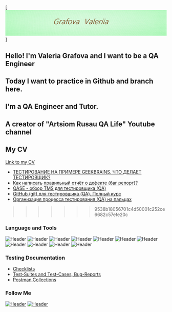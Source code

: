 [![Header](https://github.com/Grafovaleri/Grafovaleri/blob/da87bb78211d03d94268462c75a051d2578e409a/assets/1611831579_47-p-bledno-zelenii-fon-48.jpg)]
## Hello! I'm Valeria Grafova and I want to be a QA Engineer 
## Today I want to practice in Github and branch here.

## I'm a QA Engineer and Tutor. 
## A creator of "Artsiom Rusau QA Life" Youtube channel 
## My CV
[Link to my CV](https://drive.google.com/file/d/1HaeXlUL-Wttj7Vw5niHmE1ggbuYMVVBs/view?usp=sharing/)


<!-- YOUTUBE:START -->
- [ТЕСТИРОВАНИЕ НА ПРИМЕРЕ GEEKBRAINS. ЧТО ДЕЛАЕТ ТЕСТИРОВЩИК?](https://www.youtube.com/watch?v=TF_MEwZx_u0)
- [Как написать правильный  отчёт о дефекте &lpar;баг репорт&rpar;?](https://www.youtube.com/watch?v=faWdtll7KNc)
- [QASE - обзор TMS для тестировщика &lpar;QA&rpar;](https://www.youtube.com/watch?v=Cj6jHmsnWiU)
- [GitHub &lpar;git&rpar; для тестировщика &lpar;QA&rpar;. Полный курс](https://www.youtube.com/watch?v=GviyJKK6yD8)
- [Организация процесса тестирования &lpar;QA&rpar; на пальцах](https://www.youtube.com/watch?v=LoQUf0UREZ0)
<!-- YOUTUBE:END -->
>>>>>>> 9538b18056701c4d50001c252ce6682c57efe20c

### Language and Tools
![Header](https://img.shields.io/badge/Jira-090909?style=for-the-badge&logo=jira&logoColor=136be1)
![Header](https://img.shields.io/badge/Postman-090909?style=for-the-badge&logo=postman&logoColor=f76935)
![Header](https://img.shields.io/badge/Swagger-090909?style=for-the-badge&logo=swagger&logoColor=7ede2b)
![Header](https://img.shields.io/badge/Github-090909?style=for-the-badge&logo=github&logoColor=8cc4d7)
![Header](https://img.shields.io/badge/AzureDevops-090909?style=for-the-badge&logo=azuredevops&logoColor=0074d0)
![Header](https://img.shields.io/badge/MySQL-090909?style=for-the-badge&logo=mysql&logoColor=00618a)
![Header](https://img.shields.io/badge/DevTools-090909?style=for-the-badge&logo=googlechrome&logoColor=2674f2)
![Header](https://img.shields.io/badge/AndroidStudio-090909?style=for-the-badge&logo=androidstudio&logoColor=3ad07d)
![Header](https://img.shields.io/badge/TestRail-090909?style=for-the-badge&logo=&logoColor=71b556)
![Header](https://img.shields.io/badge/Fiddler-090909?style=for-the-badge&logo=fiddler&logoColor=8cc4d7)
![Header](https://img.shields.io/badge/CharlesProxy-090909?style=for-the-badge&logo=charlesproxy&logoColor=8cc4d7)

### Testing Documentation

- [Checklists](https://github.com/Grafovaleri/Test-documentation/blob/db1fb8a1ba54fe04b2d586613956bb25aa8d29e1/%D1%87%D0%B5%D0%BA-%D0%BB%D0%B8%D1%81%D1%82%20%D0%BD%D0%B0%20%D0%B3%D0%BB%D0%B0%D0%B2%D0%BD%D1%83%D1%8E%20%D1%81%D1%82%D1%80%D0%B0%D0%BD%D0%B8%D1%86%D1%83%20demo.guru99.com.xlsx)
- [Test-Suites and Test-Cases, Bug-Reports](https://github.com/Grafovaleri/Test-documentation/blob/db1fb8a1ba54fe04b2d586613956bb25aa8d29e1/%D0%A7%D0%B5%D0%BA-%D0%BB%D0%B8%D1%81%D1%82,%20%D1%82%D0%B5%D1%81%D1%82-%D0%BA%D0%B5%D0%B9%D1%81%D1%8B%20%D0%B8%20%D0%BE%D1%82%D1%87%D0%B5%D1%82%D1%8B%20%D0%BE%20%D0%B4%D0%B5%D1%84%D0%B5%D0%BA%D1%82%D0%B5%20https___aliexpress.com_%20(1).xlsx)
- [Postman Collections](https://www.postman.com/security-cosmologist-96724871/workspace/my-workspace/collection/23804976-0ed6813f-4a51-4b3c-a4eb-32306a1127da?action=share&creator=23804976)

### Follow Me
[![Header](https://img.shields.io/badge/Instagram-090909?style=for-the-badge&logo=instagram&logoColor=9939a3)](https://www.instagram.com/grafovaleri/)
[![Header](https://img.shields.io/badge/Telegram-090909?style=for-the-badge&logo=telegram&logoColor=31a5db)](https://t.me/valeriagvg)

